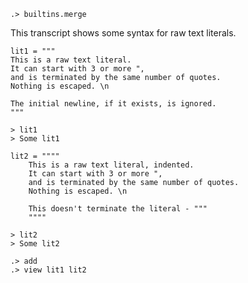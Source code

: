 
```ucm:hide
.> builtins.merge
```

This transcript shows some syntax for raw text literals.

```unison
lit1 = """
This is a raw text literal.
It can start with 3 or more ",
and is terminated by the same number of quotes.
Nothing is escaped. \n

The initial newline, if it exists, is ignored.
"""

> lit1
> Some lit1

lit2 = """"
    This is a raw text literal, indented.
    It can start with 3 or more ",
    and is terminated by the same number of quotes.
    Nothing is escaped. \n

    This doesn't terminate the literal - """
    """"

> lit2
> Some lit2
```

```ucm
.> add
.> view lit1 lit2
```